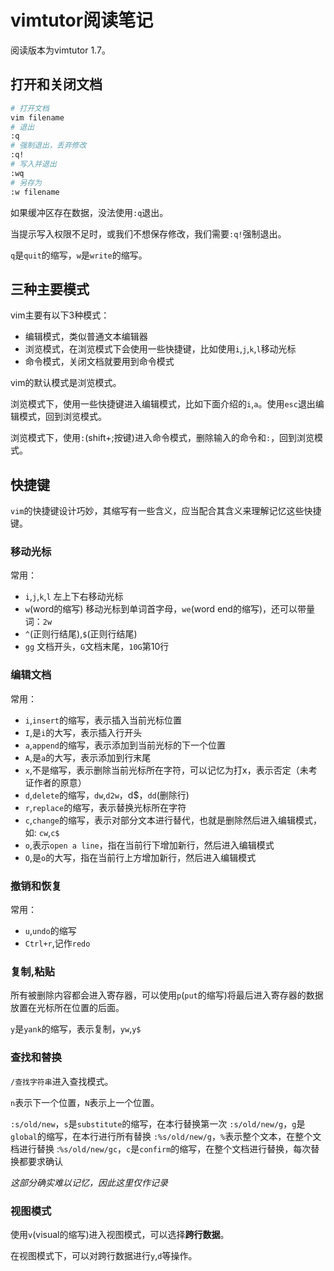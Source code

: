 # vimtutor阅读笔记

阅读版本为vimtutor 1.7。

## 打开和关闭文档

```bash
# 打开文档
vim filename
# 退出
:q
# 强制退出，丢弃修改
:q!
# 写入并退出
:wq
# 另存为
:w filename
```

如果缓冲区存在数据，没法使用`:q`退出。

当提示写入权限不足时，或我们不想保存修改，我们需要`:q!`强制退出。

`q`是`quit`的缩写，`w`是`write`的缩写。

## 三种主要模式

vim主要有以下3种模式：

- 编辑模式，类似普通文本编辑器
- 浏览模式，在浏览模式下会使用一些快捷键，比如使用`i`,`j`,`k`,`l`移动光标
- 命令模式，关闭文档就要用到命令模式

vim的默认模式是浏览模式。

浏览模式下，使用一些快捷键进入编辑模式，比如下面介绍的`i`,`a`。使用`esc`退出编辑模式，回到浏览模式。

浏览模式下，使用`:`(shift+;按键)进入命令模式，删除输入的命令和`:`，回到浏览模式。

## 快捷键

`vim`的快捷键设计巧妙，其缩写有一些含义，应当配合其含义来理解记忆这些快捷键。

### 移动光标

常用：

- `i`,`j`,`k`,`l` 左上下右移动光标
- `w`(word的缩写) 移动光标到单词首字母，`we`(word end的缩写)，还可以带量词：`2w`
- `^`(正则行结尾),`$`(正则行结尾)
- `gg` 文档开头，`G`文档末尾，`10G`第10行

### 编辑文档

常用：

- `i`,`insert`的缩写，表示插入当前光标位置
- `I`,是`i`的大写，表示插入行开头
- `a`,`append`的缩写，表示添加到当前光标的下一个位置
- `A`,是`a`的大写，表示添加到行末尾
- `x`,不是缩写，表示删除当前光标所在字符，可以记忆为打x，表示否定（未考证作者的原意）
- `d`,`delete`的缩写，`dw`,`d2w`，d$，`dd`(删除行)
- `r`,`replace`的缩写，表示替换光标所在字符
- `c`,`change`的缩写，表示对部分文本进行替代，也就是删除然后进入编辑模式，如: `cw`,`c$`
- `o`,表示`open a line`，指在当前行下增加新行，然后进入编辑模式
- `O`,是`o`的大写，指在当前行上方增加新行，然后进入编辑模式

### 撤销和恢复

常用：

- `u`,`undo`的缩写
- `Ctrl+r`,记作`redo`

### 复制,粘贴

所有被删除内容都会进入寄存器，可以使用`p`(`put`的缩写)将最后进入寄存器的数据放置在光标所在位置的后面。

`y`是`yank`的缩写，表示复制，`yw`,`y$`
### 查找和替换

`/查找字符串`进入查找模式。

`n`表示下一个位置，`N`表示上一个位置。

`:s/old/new`，`s`是`substitute`的缩写，在本行替换第一次
`:s/old/new/g`，`g`是`global`的缩写，在本行进行所有替换
`:%s/old/new/g`，`%`表示整个文本，在整个文档进行替换
:`%s/old/new/gc`，`c`是`confirm`的缩写，在整个文档进行替换，每次替换都要求确认

*这部分确实难以记忆，因此这里仅作记录*
### 视图模式

使用`v`(visual的缩写)进入视图模式，可以选择**跨行数据**。

在视图模式下，可以对跨行数据进行`y`,`d`等操作。

